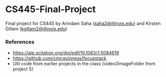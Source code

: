 # CS445-Final-Project
Final project for CS445
by Arindam Saha (saha2@illinois.edu) and Kirsten Gillam (kgillam2@illinois.edu)

### References
- https://aip.scitation.org/doi/pdf/10.1063/1.5084619
- https://github.com/cmcguinness/focusstack
- Util code from earlier projects in the class (video2imageFolder from project 5)

